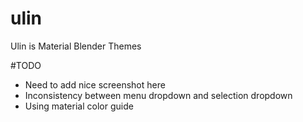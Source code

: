 ulin
====

Ulin is Material Blender Themes

#TODO
- Need to add nice screenshot here
- Inconsistency between menu dropdown and selection dropdown
- Using material color guide
